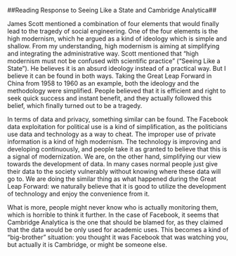 ##Reading Response to Seeing Like a State and Cambridge Analytica##

James Scott mentioned a combination of four elements that would finally lead to the tragedy of social engineering. One of the four elements is the high modernism, which he argued as a kind of ideology which is simple and shallow. From my understanding, high modernism is aiming at simplifying and integrating the administrative way. Scott mentioned that “high modernism must not be confused with scientific practice” (“Seeing Like a State”). He believes it is an absurd ideology instead of a practical way. But I believe it can be found in both ways. Taking the Great Leap Forward in China from 1958 to 1960 as an example, both the ideology and the methodology were simplified. People believed that it is efficient and right to seek quick success and instant benefit, and they actually followed this belief, which finally turned out to be a tragedy.

In terms of data and privacy, something similar can be found. The Facebook data exploitation for political use is a kind of simplification, as the politicians use data and technology as a way to cheat. The improper use of private information is a kind of high modernism. The technology is improving and developing continuously, and people take it as granted to believe that this is a signal of modernization. We are, on the other hand, simplifying our view towards the development of data. In many cases normal people just give their data to the society vulnerably without knowing where these data will go to. We are doing the similar thing as what happened during the Great Leap Forward: we naturally believe that it is good to utilize the development of technology and enjoy the convenience from it.

What is more, people might never know who is actually monitoring them, which is horrible to think it further. In the case of Facebook, it seems that Cambridge Analytica is the one that should be blamed for, as they claimed that the data would be only used for academic uses. This becomes a kind of “big-brother” situation: you thought it was Facebook that was watching you, but actually it is Cambridge, or might be someone else.
